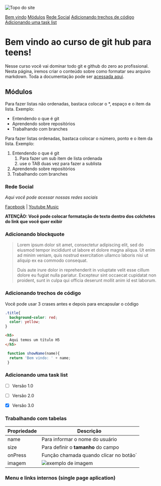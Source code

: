 ![Topo do site](https://primeiraclassetour.com.br/wp-content/uploads/2022/10/cropped-cropped-opa2-1.jpg)

[Bem vindo](#bem-vindo-ao-curso-de-git-hub-para-teens)
[Módulos](#módulos)
[Rede Social](#rede-social)
[Adicionando trechos de código](#adicionando-trechos-de-código)
[Adicionando uma task list](#adicionando-uma-task-list)

# Bem vindo ao curso de git hub para teens!
Nesse curso você vai dominar todo git e github do zero ao profissional. Nesta página, iremos criar o conteúdo sobre como formatar seu arquivo markdown. Toda a documentação pode ser [acessada aqui](https://www.markdownguide.org/extended-syntax/).

## Módulos

Para fazer listas não ordenadas, bastaca colocar o *, espaço e o item da lista. Exemplo:

* Entendendo o que é git
* Aprendendo sobre repositórios
* Trabalhando com branches

Para fazer listas ordenadas, bastaca colocar o número, ponto e o item da lista. Exemplo:

1. Entendendo o que é git
      1. Para fazer um sub item de lista ordenada
      2. use o TAB duas vez para fazer a sublista
2. Aprendendo sobre repositórios
3. Trabalhando com branches

### Rede Social

_Aqui você pode acessar nossas redes sociais_

[Facebook](https://facebook.com) | [Youtube Music](https://music.youtube.com/)

**ATENÇÃO: Você pode colocar formatação de texto dentro dos colchetes do link que você quer exibir**

### Adicionando blockquote

>Lorem ipsum dolor sit amet, consectetur adipiscing elit, sed do eiusmod tempor incididunt ut labore et dolore magna aliqua. Ut enim ad minim veniam, quis nostrud exercitation ullamco laboris nisi ut aliquip ex ea commodo consequat. 
>
>Duis aute irure dolor in reprehenderit in voluptate velit esse cillum dolore eu fugiat nulla pariatur. Excepteur sint occaecat cupidatat non proident, sunt in culpa qui officia deserunt mollit anim id est laborum.

### Adicionando trechos de código

Você pode usar 3 crases antes e depois para encapsular o código

``` css
.title{
  background-color: red;
  color: yellow;
}
```

``` html
<h5>
  Aqui temos um título H5
</h5>
```

``` js
 function showName(name){
  return 'Bem vindo: ' + name;
 }
```

### Adicionando uma task list

- [ ] Versão 1.0
- [ ] Versão 2.0
- [x] Versão 3.0


### Trabalhando com tabelas

Propriedade | Descrição
------------|----------
name | Para informar o nome do usuário
size | Para definir o **tamanho** do campo
onPress | Função chamada quando clicar no botão´
imagem | ![exemplo de imagem](https://primeiraclassetour.com.br/wp-content/uploads/2022/10/cropped-cropped-cropped-Logo_Primeira_Classe_Tour-e1665710053455.png)

### Menu e links internos (single page aplication)


